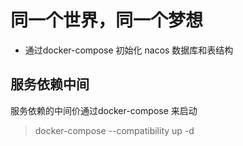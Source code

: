 
# 同一个世界，同一个梦想

- 通过docker-compose 初始化 nacos 数据库和表结构

## 服务依赖中间

服务依赖的中间价通过docker-compose 来启动

> docker-compose --compatibility up -d